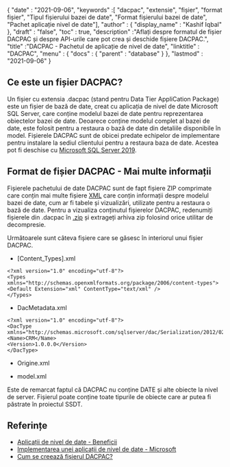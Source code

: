 {
  "date" : "2021-09-06",
  "keywords" :[ "dacpac", "extensie", "fișier", "format fișier", "Tipul fișierului bazei de date", "Format fișierului bazei de date", "Pachet aplicație nivel de date"],
  "author" : {
    "display_name" : "Kashif Iqbal"
},
  "draft" : "false",
  "toc" : true,
  "description" :"Aflați despre formatul de fișier DACPAC și despre API-urile care pot crea și deschide fișiere DACPAC.",
  "title" :"DACPAC - Pachetul de aplicație de nivel de date",
  "linktitle" : "DACPAC",
  "menu" : {
    "docs" : {
      "parent" : "database"
}
},
  "lastmod" : "2021-09-06"
}

## Ce este un fișier DACPAC?

Un fișier cu extensia .dacpac (stand pentru Data Tier AppliCation Package) este un fișier de bază de date, creat cu aplicația de nivel de date Microsoft SQL Server, care conține modelul bazei de date pentru reprezentarea obiectelor bazei de date. Deoarece conține modelul complet al bazei de date, este folosit pentru a restaura o bază de date din detaliile disponibile în model. Fișierele DACPAC sunt de obicei predate echipelor de implementare pentru instalare la sediul clientului pentru a restaura baza de date. Acestea pot fi deschise cu
[Microsoft SQL Server 2019](https://www.microsoft.com/en-us/sql-server/sql-server-2019).

## Format de fișier DACPAC - Mai multe informații

Fișierele pachetului de date DACPAC sunt de fapt fișiere ZIP comprimate care conțin mai multe fișiere [XML](/ro/web/xml/) care conțin informații despre modelul bazei de date, cum ar fi tabele și vizualizări, utilizate pentru a restaura o bază de date. Pentru a vizualiza conținutul fișierelor DACPAC, redenumiți fișierele din .dacpac în [.zip](/ro/compression/zip/) și extrageți arhiva zip folosind orice utilitar de decompresie.

Următoarele sunt câteva fișiere care se găsesc în interiorul unui fișier DACPAC.

* [Content_Types].xml
```
<?xml version="1.0" encoding="utf-8"?>
<Types
xmlns="http://schemas.openxmlformats.org/package/2006/content-types">
<Default Extension="xml" ContentType="text/xml" />
</Types>
```
* DacMetadata.xml

```
<?xml version="1.0" encoding="utf-8"?>
<DacType xmlns="http://schemas.microsoft.com/sqlserver/dac/Serialization/2012/02">
<Name>CRM</Name>
<Version>1.0.0.0</Version>
</DacType>
```
* Origine.xml

* model.xml

Este de remarcat faptul că DACPAC nu conține DATE și alte obiecte la nivel de server. Fișierul poate conține toate tipurile de obiecte care ar putea fi păstrate în proiectul SSDT.

## Referințe

* [Aplicații de nivel de date - Beneficii](https://learn.microsoft.com/en-us/sql/relational-databases/data-tier-applications/data-tier-applications)
* [Implementarea unei aplicații de nivel de date - Microsoft](https://learn.microsoft.com/en-us/sql/relational-databases/data-tier-applications/deploy-a-data-tier-application)
* [Cum se creează fișierul DACPAC?](https://sqlplayer.net/2018/10/how-to-create-dacpac-file/)

